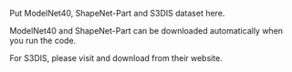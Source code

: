 Put ModelNet40, ShapeNet-Part and S3DIS dataset here.

ModelNet40 and ShapeNet-Part can be downloaded automatically when you run the code.

For S3DIS, please visit and download from their website.

